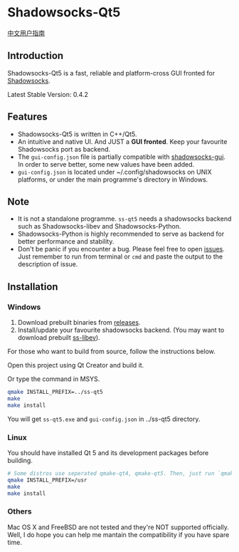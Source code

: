 Shadowsocks-Qt5
===============

[中文用户指南](https://github.com/librehat/shadowsocks-qt5/wiki/%E7%94%A8%E6%88%B7%E6%8C%87%E5%8D%97)

Introduction
------------

Shadowsocks-Qt5 is a fast, reliable and platform-cross GUI fronted for [Shadowsocks](http://shadowsocks.org).

Latest Stable Version: 0.4.2

Features
--------

- Shadowsocks-Qt5 is written in C++/Qt5.
- An intuitive and native UI. And JUST a **GUI fronted**. Keep your favourite Shadowsocks port as backend.
- The `gui-config.json` file is partially compatible with [shadowsocks-gui](https://github.com/shadowsocks/shadowsocks-gui). In order to serve better, some new values have been added.
- `gui-config.json` is located under ~/.config/shadowsocks on UNIX platforms, or under the main programme's directory in Windows.

Note
----

- It is not a standalone programme. `ss-qt5` needs a shadowsocks backend such as Shadowsocks-libev and Shadowsocks-Python.
- Shadowsocks-Python is highly recommended to serve as backend for better performance and stability.
- Don't be panic if you encounter a bug. Please feel free to open [issues](https://github.com/librehat/shadowsocks-qt5/issues). Just remember to run from terminal or `cmd` and paste the output to the description of issue.

Installation
------------

### Windows ###

1. Download prebuilt binaries from [releases](https://github.com/librehat/shadowsocks-qt5/releases).
2. Install/update your favourite shadowsocks backend. (You may want to download prebuilt [ss-libev](http://dl.lazyzhu.com/file/Toolchain/ss-libev/)).

For those who want to build from source, follow the instructions below.

Open this project using Qt Creator and build it.

Or type the command in MSYS.

```bash
qmake INSTALL_PREFIX=../ss-qt5
make
make install
```

You will get `ss-qt5.exe` and `gui-config.json` in ../ss-qt5 directory.

### Linux ###

You should have installed Qt 5 and its development packages before building.

```bash
# Some distros use seperated qmake-qt4, qmake-qt5. Then, just run `qmake-qt5`. You can specify INSTALL_PREFIX=/usr/local if needed. default is /usr
qmake INSTALL_PREFIX=/usr
make
make install
```

### Others ###

Mac OS X and FreeBSD are not tested and they're NOT supported officially. Well, I do hope you can help me mantain the compatibility if you have spare time.
